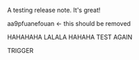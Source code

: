 A testing release note. It's great!

aa9pfuanefouan <- this should be removed

HAHAHAHA LALALA HAHAHA   TEST AGAIN

TRIGGER
